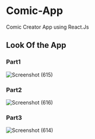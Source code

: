 # Comic-App
Comic Creator App using React.Js

## Look Of the App

### Part1

![Screenshot (615)](https://github.com/Akanksha-Maurya/Comic-App/assets/97236755/5e479ac8-620c-4183-a8b2-f12b4b0954d0)

### Part2

![Screenshot (616)](https://github.com/Akanksha-Maurya/Comic-App/assets/97236755/339e6db2-a301-4353-886d-ce489a3398de)

### Part3
![Screenshot (614)](https://github.com/Akanksha-Maurya/Comic-App/assets/97236755/74d84cc3-d12d-4cd7-aea4-9beb8d3da151)


